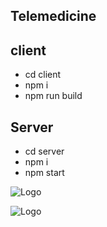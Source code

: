 
## Telemedicine


## client

 - cd client
 - npm i
 - npm run build

 ## Server
 - cd server
 - npm i
 - npm start


![Logo](https://i.ibb.co/RybQZtm/Screen-Shot-2021-11-22-at-10-49-14.png)

![Logo](https://live.staticflickr.com/65535/50617970222_a69ef44d4e_c.jpg)

